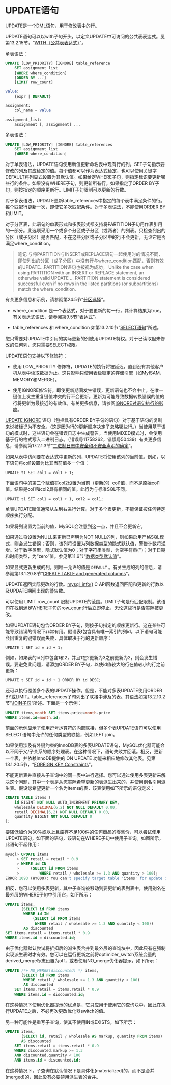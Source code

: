 # UPDATE语句

UPDATE是一个DML语句，用于修改表中的行。

UPDATE语句可以以with子句开头，以定义UPDATE中可访问的公共表表达式。见第13.2.15节，“[WITH（公共表表达式）](https://dev.mysql.com/doc/refman/8.0/en/with.html)”。

单表语法：

```sql
UPDATE [LOW_PRIORITY] [IGNORE] table_reference
    SET assignment_list
    [WHERE where_condition]
    [ORDER BY ...]
    [LIMIT row_count]

value:
    {expr | DEFAULT}

assignment:
    col_name = value

assignment_list:
    assignment [, assignment] ...
```

多表语法：

```sql
UPDATE [LOW_PRIORITY] [IGNORE] table_references
    SET assignment_list
    [WHERE where_condition]
```

对于单表语法，UPDATE语句使用新值更新命名表中现有行的列。SET子句指示要修改的列及其应给定的值。每个值都可以作为表达式给定，也可以使用关键字DEFAULT将列显式设置为其默认值。如果给定WHERE子句，则指定标识要更新哪些行的条件。如果没有WHERE子句，则更新所有行。如果指定了ORDER BY子句，则按指定的顺序更新行。LIMIT子句限制可以更新的行数。

对于多表语法，UPDATE更新table_references中指定的每个表中满足条件的行。每个匹配行更新一次，即使它多次匹配条件。对于多表语法，不能使用ORDER BY和LIMIT。

对于分区表，此语句的单表形式和多表形式都支持将PARTITION子句用作表引用的一部分。此选项采用一个或多个分区或子分区（或两者）的列表。只检查列出的分区（或子分区）是否匹配，不在这些分区或子分区中的行不会更新，无论它是否满足where_condition。

> 笔记
与将PARTITION与INSERT或REPLACE语句一起使用时的情况不同，即使列出的分区（或子分区）中没有行与where_condition匹配，否则有效的UPDATE…PARTITION语句也被视为成功。
Unlike the case when using PARTITION with an INSERT or REPLACE statement, an otherwise valid UPDATE ... PARTITION statement is considered successful even if no rows in the listed partitions (or subpartitions) match the where_condition.

有关更多信息和示例，请参阅第24.5节“[分区选择](https://dev.mysql.com/doc/refman/8.0/en/partitioning-selection.html)”。

- where_condition 是一个表达式，对于要更新的每一行，其计算结果为true。有关表达式语法，请参阅第9.5节“[表达式](https://dev.mysql.com/doc/refman/8.0/en/expressions.html)”。

- table_references 和 where_condition 如第13.2.10节“[SELECT语句](https://dev.mysql.com/doc/refman/8.0/en/select.html)”所述。

您只需要对UPDATE中引用的实际更新的列使用UPDATE特权。对于已读取但未修改的任何列，您只需要SELECT权限。

UPDATE语句支持以下修饰符：

- 使用 LOW_PRIORITY 修饰符，UPDATE的执行将被延迟，直到没有其他客户机从表中读取数据为止。这只影响只使用表级锁定的存储引擎（如MyISAM、MEMORY和MERGE）。

- 使用IGNORE修饰符，即使更新期间发生错误，更新语句也不会中止。在唯一键值上发生重复键值冲突的行不会更新。更新为可能导致数据转换错误的值的行将更新为最接近的有效值。有关更多信息，请参阅[IGNORE对语句执行的影响](https://dev.mysql.com/doc/refman/8.0/en/sql-mode.html#ignore-effect-on-execution)。

[UPDATE IGNORE](https://dev.mysql.com/doc/refman/8.0/en/update.html) 语句（包括具有ORDER BY子句的语句）对于基于语句的复制来说被标记为不安全。（这是因为行的更新顺序决定了忽略哪些行。）当使用基于语句的模式时，这些语句会在错误日志中生成警告，当使用MIXED模式时，会使用基于行的格式写入二进制日志。（错误号11758262，错误号50439）有关更多信息，请参阅第17.2.1.3节“[二进制日志中安全和不安全声明的确定](https://dev.mysql.com/doc/refman/8.0/en/replication-rbr-safe-unsafe.html)”。

如果从表中访问要在表达式中更新的列，UPDATE将使用该列的当前值。例如，以下语句将col1设置为比其当前值多一个值：

`UPDATE t1 SET col1 = col1 + 1;`

下面语句中的第二个赋值将col2设置为当前（更新的）col1值，而不是原始col1值。结果是col1和col2具有相同的值。此行为与标准SQL不同。

`UPDATE t1 SET col1 = col1 + 1, col2 = col1;`

单表UPDATE赋值通常从左到右进行计算。对于多个表更新，不能保证按任何特定顺序执行分配。

如果将列设置为当前的值，MySQL会注意到这一点，并且不会更新它。

如果通过将设置为NULL来更新已声明为NOT NULL的列，则如果启用严格SQL模式，则会发生错误；否则，该列将设置为列数据类型的隐式默认值，警告计数将递增。对于数字类型，隐式默认值为0；对于字符串类型，为空字符串('')；对于日期和时间类型，为“zero”值。参见第11.6节“[数据类型默认值](https://dev.mysql.com/doc/refman/8.0/en/data-type-defaults.html)”。

如果显式更新生成的列，则唯一允许的值是 `DEFAULT` 。有关生成的列的信息，请参阅第13.1.20.8节“[CREATE TABLE and generated columns](https://dev.mysql.com/doc/refman/8.0/en/create-table-generated-columns.html)”。

UPDATE返回实际更改的行数。[mysql_info()](https://dev.mysql.com/doc/c-api/8.0/en/mysql-info.html) C API函数返回匹配和更新的行数以及UPDATE期间出现的警告数。

可以使用 LIMIT row_count 限制UPDATE的范围。LIMIT子句是行匹配限制。该语句在找到满足WHERE子句的row_count行后立即停止，无论这些行是否实际被更改。

如果UPDATE语句包含ORDER BY子句，则按子句指定的顺序更新行。这在某些可能导致错误的情况下非常有用。假设表t包含具有唯一索引的列id。以下语句可能会因重复的键错误而失败，具体取决于行的更新顺序：

`UPDATE t SET id = id + 1;`

例如，如果表的id列中包含1和2，并且1在2更新为3之前更新为2，则会发生错误。要避免此问题，请添加ORDER BY子句，以使id值较大的行在值较小的行之前更新：

`UPDATE t SET id = id + 1 ORDER BY id DESC;`

还可以执行覆盖多个表的UPDATE操作。但是，不能对多表UPDATE使用ORDER BY或LIMIT。table_references子句列出了联接中涉及的表。其语法如第13.2.10.2节“[JOIN子句](https://dev.mysql.com/doc/refman/8.0/en/join.html)”所述。下面是一个示例：

```sql
UPDATE items,month SET items.price=month.price
WHERE items.id=month.id;
```

前面的示例显示了使用逗号运算符的内部联接，但多个表UPDATE语句可以使用SELECT语句中允许的任何类型的联接，例如LEFT join。

如果使用涉及有外键约束的InnoDB表的多表UPDATE语句，MySQL优化器可能会以不同于父/子关系的顺序处理表。在这种情况下，语句失败并回滚。相反，更新一个表，并依赖InnoDB提供的 ON UPDATE 功能来相应地修改其他表。见第13.1.20.5节，“[FOREIGN KEY Constraints](https://dev.mysql.com/doc/refman/8.0/en/create-table-foreign-keys.html)”。

不能更新表并直接从子查询中的同一表中进行选择。您可以通过使用多表更新来解决这个问题，其中一个表是从您实际希望更新的表派生出来的，并使用别名引用派生表。假设您希望更新一个名为items的表，该表使用如下所示的语句定义：

```sql
CREATE TABLE items (
    id BIGINT NOT NULL AUTO_INCREMENT PRIMARY KEY,
    wholesale DECIMAL(6,2) NOT NULL DEFAULT 0.00,
    retail DECIMAL(6,2) NOT NULL DEFAULT 0.00,
    quantity BIGINT NOT NULL DEFAULT 0
);
```

要降低加价为30%或以上且库存不足100件的任何商品的零售价，可以尝试使用UPDATE语句，如下面的语句，该语句在WHERE子句中使用子查询。如图所示，此语句不起作用：

```sql
mysql> UPDATE items
     > SET retail = retail * 0.9
     > WHERE id IN
     >     (SELECT id FROM items
     >         WHERE retail / wholesale >= 1.3 AND quantity > 100);
ERROR 1093 (HY000): You can't specify target table 'items' for update in FROM clause
```

相反，您可以使用多表更新，其中子查询被移动到要更新的表列表中，使用别名在最外层的WHERE子句中引用它，如下所示：

```sql
UPDATE items,
       (SELECT id FROM items
        WHERE id IN
            (SELECT id FROM items
             WHERE retail / wholesale >= 1.3 AND quantity < 100))
        AS discounted
SET items.retail = items.retail * 0.9
WHERE items.id = discounted.id;
```

由于优化器默认尝试将折扣后的派生表合并到最外层的查询块中，因此只有在强制实现派生表时才有效。您可以在运行更新之前将optimizer_switch系统变量的derived_merge标志设置为off，或者使用NO_merge优化器提示，如下所示：

```sql
UPDATE /*+ NO_MERGE(discounted) */ items,
       (SELECT id FROM items
        WHERE retail / wholesale >= 1.3 AND quantity < 100)
        AS discounted
    SET items.retail = items.retail * 0.9
    WHERE items.id = discounted.id;
```

在这种情况下使用优化器提示的优点是，它只应用于使用它的查询块中，因此在执行UPDATE之后，不必再次更改优化器switch的值。

另一种可能性是重写子查询，使其不使用IN或EXISTS，如下所示：

```sql
UPDATE items,
       (SELECT id, retail / wholesale AS markup, quantity FROM items)
       AS discounted
    SET items.retail = items.retail * 0.9
    WHERE discounted.markup >= 1.3
    AND discounted.quantity < 100
    AND items.id = discounted.id;
```

在这种情况下，子查询在默认情况下是具体化(materialized)的，而不是合并(merged)的，因此没有必要禁用派生表的合并。
